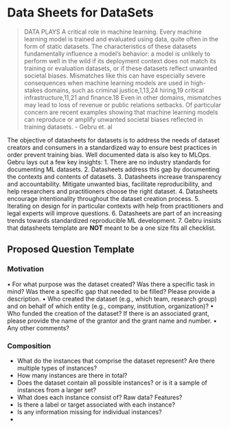 # Data Sheets for DataSets
> DATA PLAYS A critical role in machine learning. Every machine learning model is trained and evaluated using data, quite often in the form of static datasets. The characteristics of these datasets fundamentally influence a model’s behavior: a model is unlikely to perform well in the wild if its deployment context does not match its training or evaluation datasets, or if these datasets reflect unwanted societal biases. Mismatches like this can have especially severe consequences when machine learning models are used in high-stakes domains, such as criminal justice,1,13,24 hiring,19 critical infrastructure,11,21 and finance.18 Even in other domains, mismatches may lead to loss of revenue or public relations setbacks. Of particular concern are recent examples showing that machine learning models can reproduce or amplify unwanted societal biases reflected in training datasets. - Gebru et. al

The objective of datasheets for datasets is to address the needs of dataset creators and consumers in a standardized way to ensure best practices in order prevent training bias. Well documented data is also key to MLOps. Gebru lays out a few key insights: 
	1. There are no industry standards for documenting ML datasets. 
	2. Datasheets address this gap by documenting the contexts and contents of datasets. 
	3. Datasheets increase transparency and accountability. Mitigate unwanted bias, facilitate reproducibility, and help researchers and practitioners choose the right dataset. 
	4. Datasheets encourage intentionality throughout the dataset creation process. 
	5. Iterating on design for in particular contexts with help from practitioners and legal experts will improve questions. 
	6. Datasheets are part of an increasing trends towards standardized reproducible ML development. 
	7. Gebru insists that datasheets template are **NOT** meant to be a one size fits all checklist. 

## Proposed Question Template 
### Motivation 
• For what purpose was the dataset created? Was there a specific task in mind? Was there a specific gap that needed to be filled? Please provide a description.
• Who created the dataset (e.g., which team, research group) and on behalf of which entity (e.g., company, institution, organization)? 
• Who funded the creation of the dataset? If there is an associated grant, please provide the name of the grantor and the grant name and number.
• Any other comments?

### Composition 
- What do the instances that comprise the dataset represent? Are there multiple types of instances?
- How many instances are there in total? 
- Does the dataset contain all possible instances? or is it a sample of instances from a larger set? 
- What does each instance consist of? Raw data? Features? 
- Is there a label or target associated with each instance? 
- Is any information missing for individual instances? 
- 